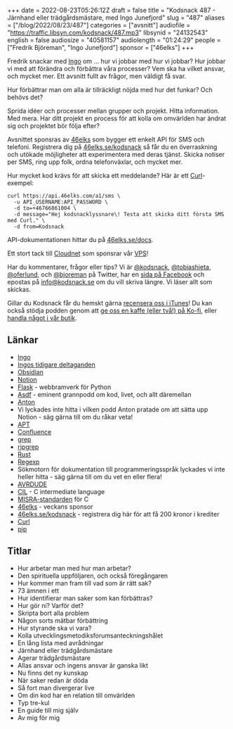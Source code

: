 +++
date = 2022-08-23T05:26:12Z
draft = false
title = "Kodsnack 487 - Järnhand eller trädgårdsmästare, med Ingo Junefjord"
slug = "487"
aliases = ["/blog/2022/08/23/487"]
categories = ["avsnitt"]
audiofile = "https://traffic.libsyn.com/kodsnack/487.mp3"
libsynid = "24132543"
english = false
audiosize = "40581157"
audiolength = "01:24:29"
people = ["Fredrik Björeman", "Ingo Junefjord"]
sponsor = ["46elks"]
+++

Fredrik snackar med [Ingo](https://www.linkedin.com/in/ingo-junefjord-8aa16918b/) om … hur vi jobbar med hur vi jobbar? Hur jobbar vi med att förändra och förbättra våra processer? Vem ska ha vilket ansvar, och mycket mer. Ett avsnitt fullt av frågor, men väldigt få svar.

Hur förbättrar man om alla är tillräckligt nöjda med hur det funkar? Och behövs det?

Sprida idéer och processer mellan grupper och projekt. Hitta information. Med mera. Har ditt projekt en process för att kolla om omvärlden har ändrat sig och projektet bör följa efter?

Avsnittet sponsras av [46elks](https://46elks.se/kodsnack) som bygger ett enkelt API för SMS och telefoni. Registrera dig på [46elks.se/kodsnack](https://46elks.se/kodsnack) så får du en överraskning och utökade möjligheter att experimentera med deras tjänst. Skicka notiser per SMS, ring upp folk, ordna telefonväxlar, och mycket mer.

Hur mycket kod krävs för att skicka ett meddelande? Här är ett [Curl](https://curl.se/)-exempel:

    curl https://api.46elks.com/a1/sms \
      -u API_USERNAME:API_PASSWORD \
      -d to=+46766861004 \
      -d message="Hej kodsnacklyssnare\! Testa att skicka ditt första SMS med Curl." \
      -d from=Kodsnack

API-dokumentationen hittar du på [46elks.se/docs](https://46elks.se/docs).

Ett stort tack till [Cloudnet](https://www.cloudnet.se) som sponsrar vår [VPS](https://en.wikipedia.org/wiki/Virtual_private_server)!

Har du kommentarer, frågor eller tips? Vi är [@kodsnack](https://www.twitter.com/kodsnack), [@tobiashieta](https://www.twitter.com/tobiashieta), [@oferlund](https://www.twitter.com/oferlund), och [@bjoreman](https://www.twitter.com/bjoreman) på Twitter, har en [sida på Facebook](https://www.facebook.com/kodsnack) och epostas på [info@kodsnack.se](mailto:info@kodsnack.se) om du vill skriva längre. Vi läser allt som skickas.

Gillar du Kodsnack får du hemskt gärna [recensera oss i iTunes](https://itunes.apple.com/se/podcast/kodsnack/id561631498?l=en)! Du kan också stödja podden genom att <a href="https://ko-fi.com/kodsnack" rel="payment">ge oss en kaffe (eller två!) på Ko-fi</a>, eller [handla något i vår butik](https://shop.spreadshirt.se/kodsnack/).

## Länkar ##
* [Ingo](https://www.linkedin.com/in/ingo-junefjord-8aa16918b/)
* [Ingos tidigare deltaganden](https://kodsnack.se/people/ingo-junefjord/)
* [Obsidian](https://obsidian.md/)
* [Notion](https://www.notion.so/)
* [Flask](https://en.wikipedia.org/wiki/Flask_%28web_framework%29) - webbramverk för Python
* [Asdf](https://asdf.pizza/) - eminent grannpodd om kod, livet, och allt däremellan
* [Anton](https://twitter.com/awnton)
* Vi lyckades inte hitta i vilken podd Anton pratade om att sätta upp Notion - säg gärna till om du råkar veta!
* [APT](https://en.wikipedia.org/wiki/APT_%28software%29)
* [Confluence](https://en.wikipedia.org/wiki/Confluence_%28software%29)
* [grep](https://en.wikipedia.org/wiki/Grep)
* [ripgrep](https://github.com/BurntSushi/ripgrep)
* [Rust](https://www.rust-lang.org/)
* [Regexp](https://en.wikipedia.org/wiki/Regular_expression)
* Sökmotorn för dokumentation till programmeringsspråk lyckades vi inte heller hitta - säg gärna till om du vet en eller flera!
* [AVRDUDE](https://github.com/avrdudes/avrdude/)
* [CIL](https://cil-project.github.io/cil/) - C intermediate language
* [MISRA-standarden](https://en.wikipedia.org/wiki/MISRA_C) för C
* [46elks](https://46elks.se/kodsnack) - veckans sponsor
* [46elks.se/kodsnack](https://46elks.se/kodsnack) - registrera dig här för att få 200 kronor i krediter
* [Curl](https://curl.se/)
* [pip](https://pypi.org/project/pip/)

## Titlar ##
* Hur arbetar man med hur man arbetar?
* Den spirituella uppföljaren, och också föregångaren
* Hur kommer man fram till vad som är rätt sak?
* 73 ämnen i ett
* Hur identifierar man saker som kan förbättras?
* Hur gör ni? Varför det?
* Skripta bort alla problem
* Någon sorts mätbar förbättring
* Hur styrande ska vi vara?
* Kolla utvecklingsmetodiksforumsanteckningshålet
* En lång lista med avrådningar
* Järnhand eller trädgårdsmästare
* Agerar trädgårdsmästare
* Allas ansvar och ingens ansvar är ganska likt
* Nu finns det ny kunskap
* När saker redan är döda
* Så fort man divergerar live
* Om din kod har en relation till omvärlden
* Typ tre-kul
* En guide till mig själv
* Av mig för mig